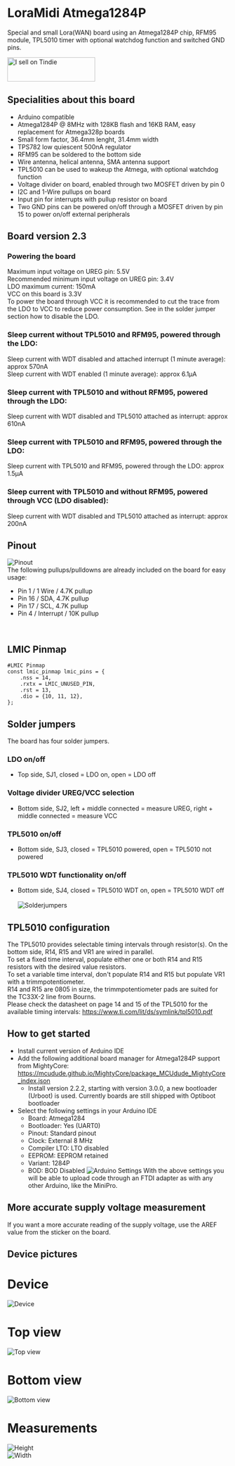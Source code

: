 # LoraMidi Atmega1284P
Special and small Lora(WAN) board using an Atmega1284P chip, RFM95 module, TPL5010 timer with optional watchdog function and switched GND pins. 

<a href="https://www.tindie.com/stores/iotdevices/"><img src="https://d2ss6ovg47m0r5.cloudfront.net/badges/tindie-smalls.png" alt="I sell on Tindie" width="200" height="55"></a>

## Specialities about this board
- Arduino compatible
- Atmega1284P @ 8MHz with 128KB flash and 16KB RAM, easy replacement for Atmega328p boards
- Small form factor, 36.4mm lenght, 31.4mm width
- TPS782 low quiescent 500nA regulator
- RFM95 can be soldered to the bottom side
- Wire antenna, helical antenna, SMA antenna support
- TPL5010 can be used to wakeup the Atmega, with optional watchdog function
- Voltage divider on board, enabled through two MOSFET driven by pin 0
- I2C and 1-Wire pullups on board
- Input pin for interrupts with pullup resistor on board
- Two GND pins can be powered on/off through a MOSFET driven by pin 15 to power on/off external peripherals

## Board version 2.3
### Powering the board
Maximum input voltage on UREG pin: 5.5V<br>
Recommended minimum input voltage on UREG pin: 3.4V<br>
LDO maximum current: 150mA<br>
VCC on this board is 3.3V<br>
To power the board through VCC it is recommended to cut the trace from the LDO to VCC to reduce power consumption. See in the solder jumper section how to disable the LDO.<br>
### Sleep current without TPL5010 and RFM95, powered through the LDO:
Sleep current with WDT disabled and attached interrupt (1 minute average): approx 570nA<br>
Sleep current with WDT enabled (1 minute average): approx 6.1μA
### Sleep current with TPL5010 and without RFM95, powered through the LDO:
Sleep current with WDT disabled and TPL5010 attached as interrupt: approx 610nA
### Sleep current with TPL5010 and RFM95, powered through the LDO:
Sleep current with TPL5010 and RFM95, powered through the LDO: approx 1.5μA
### Sleep current with TPL5010 and without RFM95, powered through VCC (LDO disabled):
Sleep current with WDT disabled and TPL5010 attached as interrupt: approx 200nA

## Pinout
![Pinout](/docs/images/pinout.png?raw=true "Pinout")<br>
The following pullups/pulldowns are already included on the board for easy usage:<br>
- Pin 1 / 1 Wire / 4.7K pullup
- Pin 16 / SDA, 4.7K pullup
- Pin 17 / SCL, 4.7K pullup
- Pin 4 / Interrupt / 10K pullup
<br>

## LMIC Pinmap
	#LMIC Pinmap
	const lmic_pinmap lmic_pins = {
		.nss = 14,
		.rxtx = LMIC_UNUSED_PIN,
		.rst = 13,
		.dio = {10, 11, 12},
	};


## Solder jumpers
The board has four solder jumpers.
### LDO on/off
- Top side, SJ1, closed = LDO on, open = LDO off
### Voltage divider UREG/VCC selection
- Bottom side, SJ2, left + middle connected = measure UREG, right + middle connected = measure VCC
### TPL5010 on/off
- Bottom side, SJ3, closed = TPL5010 powered, open = TPL5010 not powered
### TPL5010 WDT functionality on/off
- Bottom side, SJ4, closed = TPL5010 WDT on, open = TPL5010 WDT off
<br><br>![Solderjumpers](/docs/images/solderjumpers.png?raw=true "Solderjumpers")<br>

## TPL5010 configuration
The TPL5010 provides selectable timing intervals through resistor(s). On the bottom side, R14, R15 and VR1 are wired in parallel.<br>
To set a fixed time interval, populate either one or both R14 and R15 resistors with the desired value resistors.<br>
To set a variable time interval, don't populate R14 and R15 but populate VR1 with a trimmpotentiometer.<br>
R14 and R15 are 0805 in size, the trimmpotentiometer pads are suited for the TC33X-2 line from Bourns.<br>
Please check the datasheet on page 14 and 15 of the TPL5010 for the available timing intervals: https://www.ti.com/lit/ds/symlink/tpl5010.pdf<br>

## How to get started
- Install current version of Arduino IDE
- Add the following additional board manager for Atmega1284P support from MightyCore: https://mcudude.github.io/MightyCore/package_MCUdude_MightyCore_index.json
  - Install version 2.2.2, starting with version 3.0.0, a new bootloader (Urboot) is used. Currently boards are still shipped with Optiboot bootloader
- Select the following settings in your Arduino IDE
  - Board: Atmega1284
  - Bootloader: Yes (UART0)
  - Pinout: Standard pinout
  - Clock: External 8 MHz
  - Compiler LTO: LTO disabled
  - EEPROM: EEPROM retained
  - Variant: 1284P
  - BOD: BOD Disabled
![Arduino Settings](/docs/images/arduinoSettings.png?raw=true "Arduino Settings")
With the above settings you will be able to upload code through an FTDI adapter as with any other Arduino, like the MiniPro.

## More accurate supply voltage measurement
If you want a more accurate reading of the supply voltage, use the AREF value from the sticker on the board.

## Device pictures
# Device
![Device](/docs/images/LoraMidi_1284P_device.jpg?raw=true "Device")

# Top view
![Top view](/docs/images/LoraMidi_1284P_topview.jpg?raw=true "Top view")

# Bottom view
![Bottom view](/docs/images/LoraMidi_1284P_bottomview.jpg?raw=true "Bottom view")

# Measurements
![Height](/docs/images/LoraMidi_1284P_height.jpg?raw=true "Height")<br>
![Width](/docs/images/LoraMidi_1284P_width.jpg?raw=true "Width")
